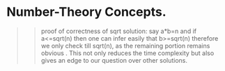﻿# Number-Theory Concepts.

 >> proof of correctness of sqrt solution:
    say a*b=n and if a<=sqrt(n) then one can infer easily that b>=sqrt(n)
    therefore we only check till sqrt(n), as the remaining portion remains obvious .
    This not only reduces the time complexity but also gives an edge to our question over other solutions.

